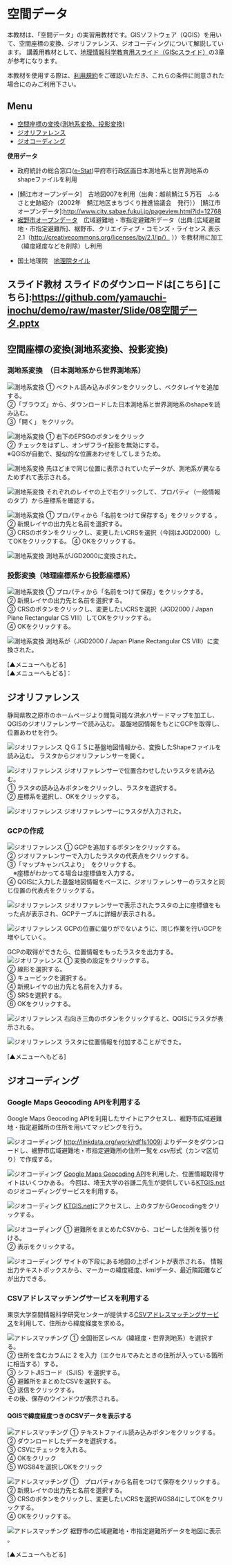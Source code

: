 # 空間データ
本教材は、「空間データ」の実習用教材です。GISソフトウェア（QGIS）を用いて、空間座標の変換、ジオリファレンス、ジオコーディングについて解説しています。
講義用教材として、[地理情報科学教育用スライド（GIScスライド）]の3章が参考になります。  

本教材を使用する際は、[利用規約]をご確認いただき、これらの条件に同意された場合にのみご利用下さい。

[地理情報科学教育用スライド（GIScスライド）]:http://curricula.csis.u-tokyo.ac.jp/slide/3.html
[利用規約]:https://github.com/yamauchi-inochu/demo/blob/master/利用規約.md

**Menu**
-------
- [空間座標の変換(測地系変換、投影変換)](#空間座標の変換(測地系変換、投影変換))
- [ジオリファレンス](#ジオリファレンス)
- [ジオコーディング](#ジオコーディング)

**使用データ**
- 政府統計の総合窓口([e-Stat])甲府市行政区画日本測地系と世界測地系のshapeファイルを利用

[e-Stat]:http://www.e-stat.go.jp

- [鯖江市オープンデータ]　古地図007を利用（出典：越前鯖江５万石　ふるさと史跡紹介（2002年　鯖江地区まちづくり推進協議会　発行））
[鯖江市オープンデータ]:http://www.city.sabae.fukui.jp/pageview.html?id=12768
- [裾野市オープンデータ]　広域避難地・市指定避難所データ（出典:[広域避難地・市指定避難所]、裾野市、クリエイティブ・コモンズ・ライセンス 表示 2.1（http://creativecommons.org/licenses/by/2.1/jp/） ））を教材用に加工（緯度経度などを削除）し利用

[裾野市オープンデータ]:http://www.city.susono.shizuoka.jp/ma/organization/susono-open-data.php

- 国土地理院　[地理院タイル]

[地理院タイル]:http://maps.gsi.go.jp/development/ichiran.html

**スライド教材**
スライドのダウンロードは[こちら]
[こちら]:https://github.com/yamauchi-inochu/demo/raw/master/Slide/08空間データ.pptx
-------
## 空間座標の変換(測地系変換、投影変換)
### 測地系変換　（日本測地系から世界測地系）

![測地系変換](pic/pic_1.png)
① ベクトル読み込みボタンをクリックし、ベクタレイヤを追加する。  
②「ブラウズ」から、ダウンロードした日本測地系と世界測地系のshapeを読み込む。  
③「開く」 をクリック。  

![測地系変換](pic/pic_2.png)
① 右下のEPSGのボタンをクリック  
② チェックをはずし、オンザフライ投影を無効にする。  
※QGISが自動で、擬似的な位置あわせをしてしまうため。  

![測地系変換](pic/pic_3.png)
先ほどまで同じ位置に表示されていたデータが、測地系が異なるためずれて表示される。

![測地系変換](pic/pic_4.png)
それぞれのレイヤの上で右クリックして、プロパティ（一般情報のタブ）から座標系を確認する。

![測地系変換](pic/pic_5.png)
① プロパティから「名前をつけて保存する」をクリックする 。
② 新規レイヤの出力先と名前を選択する。  
③ CRSのボタンをクリックし、変更したいCRSを選択（今回はJGD2000）してOKをクリックする。
④ OKをクリックする。

![測地系変換](pic/pic_6.png)
測地系がJGD2000に変換された。

### 投影変換（地理座標系から投影座標系）
![測地系変換](pic/pic_7.png)
① プロパティから「名前をつけて保存」をクリックする。  
② 新規レイヤの出力先と名前を選択する。  
③ CRSのボタンをクリックし、変更したいCRSを選択（JGD2000 / Japan Plane Rectangular CS Ⅷ）してOKをクリックする。  
④ OKをクリックする。  

![測地系変換](pic/pic_8.png)
測地系が（JGD2000 / Japan Plane Rectangular CS Ⅷ）に変換された。

[▲メニューへもどる]    
[▲メニューへもどる]：
## ジオリファレンス
静岡県牧之原市のホームページより閲覧可能な洪水ハザードマップを加工し、QGISのジオリファレンサーで読み込む。
基盤地図情報をもとにGCPを取得し、位置あわせを行う。

![ジオリファレンス](pic/pic_9.png)
ＱＧＩＳに基盤地図情報から、変換したShapeファイルを読み込む。
ラスタからジオリファレンサーを開く。

![ジオリファレンス](pic/pic_10.png)
ジオリファレンサーで位置合わせしたいラスタを読み込む。  
① ラスタの読み込みボタンをクリックし、ラスタを選択する。  
② 座標系を選択し、OKをクリックする。  

![ジオリファレンス](pic/pic_11.png)
ジオリファレンサーにラスタが入力された。


### GCPの作成

![ジオリファレンス](pic/pic_12.png)
① GCPを追加するボタンをクリックする。  
② ジオリファレンサーで入力したラスタの代表点をクリックする。  
③「マップキャンバスより」　をクリックする。  
　※座標がわかってる場合は座標値を入力する。  
④ QGISに入力した基盤地図情報をベースに、ジオリファレンサーのラスタと同じ位置の代表点をクリックする。

![ジオリファレンス](pic/pic_13.png)
ジオリファレンサーで表示されたラスタの上に座標値をもった点が表示され、GCPテーブルに詳細が表示される。

![ジオリファレンス](pic/pic_14.png)
GCPの位置に偏りがでないように、同じ作業を行いGCPを増やしていく。

GCPの取得ができたら、位置情報をもったラスタを出力する。
![ジオリファレンス](pic/pic_15.png)
① 変換の設定をクリックする。  
② 線形を選択する。  
③ キュービックを選択する。  
④ 新規レイヤの出力先と名前を入力する。  
⑤ SRSを選択する。  
⑥ OKをクリックする。  

![ジオリファレンス](pic/pic_16.png)
右向き三角のボタンをクリックすると、QGISにラスタが表示される。

![ジオリファレンス](pic/pic_17.png)
ラスタに位置情報を付加することができた。

[▲メニューへもどる]   

## ジオコーディング
### Google Maps Geocoding APIを利用する
Google Maps Geocoding APIを利用したサイトにアクセスし、裾野市広域避難地・指定避難所の住所を用いてマッピングを行う。  

![ジオコーディング](pic/pic_18.png)
http://linkdata.org/work/rdf1s1009i
 よりデータをダウンロードし、裾野市広域避難地・市指定避難所の住所一覧を.csv形式（カンマ区切り）で作成する。


![ジオコーディング](pic/pic_19.png)
[Google Maps Geocoding API]を利用した、位置情報取得サイトはいくつかある。
今回は、埼玉大学の谷謙二先生が提供している[KTGIS.net]のジオコーディングサービスを利用する。

[Google Maps Geocoding API]:https://developers.google.com/maps/documentation/geocoding/intro?hl=ja
[KTGIS.net]:http://ktgis.net/gcode/geocoding.html

![ジオコーディング](pic/pic_20.png)
[KTGIS.net]にアクセスし、上のタブからGeocodingをクリックする。

![ジオコーディング](pic/pic_21.png)
① 避難所をまとめたCSVから、コピーした住所を張り付ける。  
② 表示をクリックする。  

![ジオコーディング](pic/pic_22.png)
サイトの下段にある地図の上ポイントが表示される。
情報出力テキストボックスから、マーカーの緯度経度、kmlデータ、最近隣距離などが出力できる。

### CSVアドレスマッチングサービスを利用する
東京大学空間情報科学研究センターが提供する[CSVアドレスマッチングサービス]を利用して、住所から緯度経度を求める。

[CSVアドレスマッチングサービス]:http://newspat.csis.u-tokyo.ac.jp/geocode-cgi/geocode.cgi?action=start

![アドレスマッチング](pic/pic_23.png)
① 全国街区レベル（緯経度・世界測地系）を選択する。  
② 住所を含むカラムに 2 を入力（エクセルでみたときの住所が入っている箇所に相当する）する。  
③ シフトJISコード（SJIS）を選択する。  
④ 避難所をまとめたCSVを選択する。  
⑤ 送信をクリックする。  
  その後、保存のウインドウが表示される。  

#### QGISで緯度経度つきのCSVデータを表示する
![アドレスマッチング](pic/pic_24.png)
① テキストファイル読み込みボタンをクリックする。  
② ダウンロードしたデータを選択する。  
③ CSVにチェックを入れる。  
④ OKをクリック  
⑤ WGS84を選択しOKをクリック

![アドレスマッチング](pic/pic_25.png)
①　プロパティから名前をつけて保存をクリックする。  
② 新規レイヤの出力先と名前を選択する。  
③ CRSのボタンをクリックし、変更したいCRSを選択WGS84にしてOKをクリックする。  
④ OKをクリックする。  

![アドレスマッチング](pic/pic_26.png)
裾野市の広域避難地・市指定避難所データを地図に表示
。

[▲メニューへもどる]   
